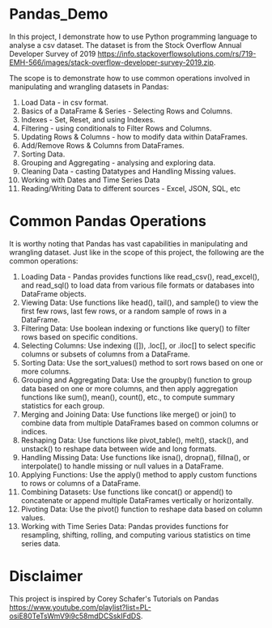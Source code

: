 # Pandas_Demo

In this project, I demonstrate how to use Python programming language to analyse a csv dataset. The dataset is from the Stock Overflow Annual Developer Survey of 2019 https://info.stackoverflowsolutions.com/rs/719-EMH-566/images/stack-overflow-developer-survey-2019.zip.

The scope is to demonstrate how to use common operations involved in manipulating and wrangling datasets in Pandas:

1. Load Data - in csv format.
2. Basics of a DataFrame & Series - Selecting Rows and Columns.
3. Indexes - Set, Reset, and using Indexes.
4. Filtering - using conditionals to Filter Rows and Columns.
5. Updating Rows & Columns - how to modify data within DataFrames.
6. Add/Remove Rows & Columns from DataFrames.
7. Sorting Data.
8. Grouping and Aggregating - analysing and exploring data.
9. Cleaning Data - casting Datatypes and Handling Missing values.
10. Working with Dates and Time Series Data
11. Reading/Writing Data to different sources - Excel, JSON, SQL, etc

# Common Pandas Operations

It is worthy noting that Pandas has vast capabilities in manipulating and wrangling dataset. Just like in the scope of this project, the following are the common operations:

1. Loading Data - Pandas provides functions like read_csv(), read_excel(), and read_sql() to load data from various file formats or databases into DataFrame objects.
2. Viewing Data: Use functions like head(), tail(), and sample() to view the first few rows, last few rows, or a random sample of rows in a DataFrame.
3. Filtering Data: Use boolean indexing or functions like query() to filter rows based on specific conditions.
4. Selecting Columns: Use indexing ([]), .loc[], or .iloc[] to select specific columns or subsets of columns from a DataFrame.
5. Sorting Data: Use the sort_values() method to sort rows based on one or more columns.
6. Grouping and Aggregating Data: Use the groupby() function to group data based on one or more columns, and then apply aggregation functions like sum(), mean(), count(), etc., to compute summary statistics for each group.
7. Merging and Joining Data: Use functions like merge() or join() to combine data from multiple DataFrames based on common columns or indices.
8. Reshaping Data: Use functions like pivot_table(), melt(), stack(), and unstack() to reshape data between wide and long formats.
9. Handling Missing Data: Use functions like isna(), dropna(), fillna(), or interpolate() to handle missing or null values in a DataFrame.
10. Applying Functions: Use the apply() method to apply custom functions to rows or columns of a DataFrame.
11. Combining Datasets: Use functions like concat() or append() to concatenate or append multiple DataFrames vertically or horizontally.
12. Pivoting Data: Use the pivot() function to reshape data based on column values.
13. Working with Time Series Data: Pandas provides functions for resampling, shifting, rolling, and computing various statistics on time series data.

# Disclaimer

This project is inspired by Corey Schafer's Tutorials on Pandas https://www.youtube.com/playlist?list=PL-osiE80TeTsWmV9i9c58mdDCSskIFdDS.